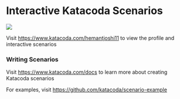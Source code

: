 # Interactive Katacoda Scenarios

[![](http://shields.katacoda.com/katacoda/hemantjoshi11/count.svg)](https://www.katacoda.com/hemantjoshi11 "Get your profile on Katacoda.com")

Visit https://www.katacoda.com/hemantjoshi11 to view the profile and interactive scenarios

### Writing Scenarios
Visit https://www.katacoda.com/docs to learn more about creating Katacoda scenarios

For examples, visit https://github.com/katacoda/scenario-example
